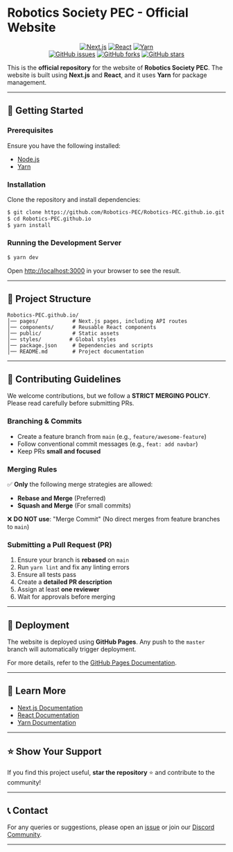 # Robotics Society PEC - Official Website

<div align="center">

[![Next.js](https://img.shields.io/badge/Next.js-13.4-blue?style=for-the-badge&logo=nextdotjs)](https://nextjs.org/)
[![React](https://img.shields.io/badge/React-18-blue?style=for-the-badge&logo=react)](https://react.dev/)
[![Yarn](https://img.shields.io/badge/Yarn-1.22-blue?style=for-the-badge&logo=yarn)](https://yarnpkg.com/)  
[![GitHub issues](https://img.shields.io/github/issues/Robotics-PEC/Robotics-PEC.github.io?style=for-the-badge)](https://github.com/Robotics-PEC/Robotics-PEC.github.io/issues)
[![GitHub forks](https://img.shields.io/github/forks/Robotics-PEC/Robotics-PEC.github.io?style=for-the-badge)](https://github.com/Robotics-PEC/Robotics-PEC.github.io/network)
[![GitHub stars](https://img.shields.io/github/stars/Robotics-PEC/Robotics-PEC.github.io?style=for-the-badge)](https://github.com/Robotics-PEC/Robotics-PEC.github.io/stargazers)

</div>

This is the **official repository** for the website of **Robotics Society PEC**. The website is built using **Next.js** and **React**, and it uses **Yarn** for package management.

---

## 🚀 Getting Started

### Prerequisites
Ensure you have the following installed:
- [Node.js](https://nodejs.org/)
- [Yarn](https://yarnpkg.com/)

### Installation

Clone the repository and install dependencies:

```bash
$ git clone https://github.com/Robotics-PEC/Robotics-PEC.github.io.git
$ cd Robotics-PEC.github.io
$ yarn install
```

### Running the Development Server

```bash
$ yarn dev
```

Open [http://localhost:3000](http://localhost:3000) in your browser to see the result.

---

## 📂 Project Structure

```
Robotics-PEC.github.io/
│── pages/           # Next.js pages, including API routes
│── components/      # Reusable React components
│── public/          # Static assets
│── styles/         # Global styles
│── package.json     # Dependencies and scripts
│── README.md        # Project documentation
```

---

## 📜 Contributing Guidelines

We welcome contributions, but we follow a **STRICT MERGING POLICY**. Please read carefully before submitting PRs.

### **Branching & Commits**
- Create a feature branch from `main` (e.g., `feature/awesome-feature`)
- Follow conventional commit messages (e.g., `feat: add navbar`)
- Keep PRs **small and focused**

### **Merging Rules**
✅ **Only** the following merge strategies are allowed:
- **Rebase and Merge** (Preferred)
- **Squash and Merge** (For small commits)

❌ **DO NOT use**: "Merge Commit" (No direct merges from feature branches to `main`)

### **Submitting a Pull Request (PR)**
1. Ensure your branch is **rebased** on `main`
2. Run `yarn lint` and fix any linting errors
3. Ensure all tests pass
4. Create a **detailed PR description**
5. Assign at least **one reviewer**
6. Wait for approvals before merging

---

## 🚀 Deployment

The website is deployed using **GitHub Pages**. Any push to the `master` branch will automatically trigger deployment.

For more details, refer to the [GitHub Pages Documentation](https://pages.github.com/).

---

## 📖 Learn More

- [Next.js Documentation](https://nextjs.org/docs)
- [React Documentation](https://react.dev/)
- [Yarn Documentation](https://yarnpkg.com/)

---

## ⭐ Show Your Support
If you find this project useful, **star the repository** ⭐ and contribute to the community!

---

## 📞 Contact
For any queries or suggestions, please open an [issue](https://github.com/Robotics-PEC/Robotics-PEC.github.io/issues) or join our [Discord Community](https://discord.gg/cZYm9U5s5c).

---